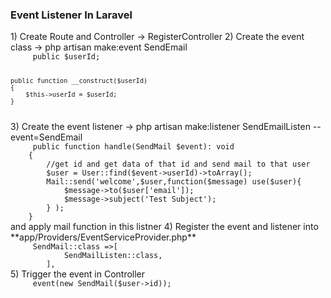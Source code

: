 <h3>Event Listener In Laravel</h3>
1) Create Route and Controller -> RegisterController
2) Create the event class -> php artisan make:event SendEmail
<code>
     public $userId;

    public function __construct($userId)
    {
        $this->userId = $userId;
    }
</code>
3) Create the event listener -> php artisan make:listener SendEmailListen --event=SendEmail 
<code>
     public function handle(SendMail $event): void
    {
        //get id and get data of that id and send mail to that user
        $user = User::find($event->userId)->toArray();
        Mail::send('welcome',$user,function($message) use($user){
            $message->to($user['email']);
            $message->subject('Test Subject');
        } );
    }
</code>
and apply mail function in this listner
4)  Register the event and listener into **app/Providers/EventServiceProvider.php**
<code>
     SendMail::class =>[
            SendMailListen::class, 
        ],
</code>
5)  Trigger the event in Controller
<code>
     event(new SendMail($user->id));
</code>

